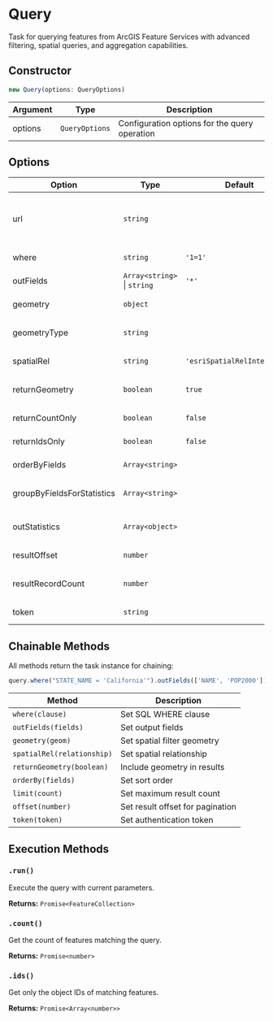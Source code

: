 # Query

Task for querying features from ArcGIS Feature Services with advanced filtering, spatial queries, and aggregation capabilities.

## Constructor

```typescript
new Query(options: QueryOptions)
```

| Argument | Type | Description |
|----------|------|-------------|
| options | `QueryOptions` | Configuration options for the query operation |

## Options

| Option | Type | Default | Description |
|--------|------|---------|-------------|
| url | `string` | | **Required** Feature Service or Map Service layer URL |
| where | `string` | `'1=1'` | SQL WHERE clause |
| outFields | `Array<string>` \| `string` | `'*'` | Fields to return |
| geometry | `object` | | Spatial filter geometry |
| geometryType | `string` | | Type of geometry filter |
| spatialRel | `string` | `'esriSpatialRelIntersects'` | Spatial relationship |
| returnGeometry | `boolean` | `true` | Include feature geometry |
| returnCountOnly | `boolean` | `false` | Return only feature count |
| returnIdsOnly | `boolean` | `false` | Return only object IDs |
| orderByFields | `Array<string>` | | Sort order for results |
| groupByFieldsForStatistics | `Array<string>` | | Fields for grouping statistics |
| outStatistics | `Array<object>` | | Statistical operations to perform |
| resultOffset | `number` | | Offset for pagination |
| resultRecordCount | `number` | | Maximum number of features |
| token | `string` | | Authentication token |

## Chainable Methods

All methods return the task instance for chaining:

```typescript
query.where("STATE_NAME = 'California'").outFields(['NAME', 'POP2000'])
```

| Method | Description |
|--------|-------------|
| `where(clause)` | Set SQL WHERE clause |
| `outFields(fields)` | Set output fields |
| `geometry(geom)` | Set spatial filter geometry |
| `spatialRel(relationship)` | Set spatial relationship |
| `returnGeometry(boolean)` | Include geometry in results |
| `orderBy(fields)` | Set sort order |
| `limit(count)` | Set maximum result count |
| `offset(number)` | Set result offset for pagination |
| `token(token)` | Set authentication token |

## Execution Methods

### `.run()`

Execute the query with current parameters.

**Returns:** `Promise<FeatureCollection>`

### `.count()`

Get the count of features matching the query.

**Returns:** `Promise<number>`

### `.ids()`

Get only the object IDs of matching features.

**Returns:** `Promise<Array<number>>`
